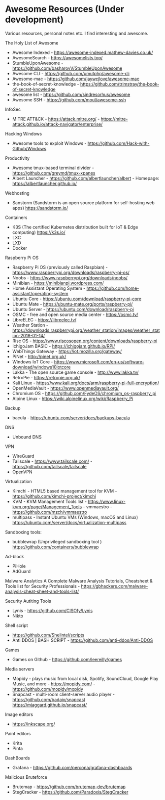 # Awesome Resources (Under development)

Various resources, personal notes etc. I find interesting and awesome.



The Holy List of Awesome
- Awesome Indexed - https://awesome-indexed.mathew-davies.co.uk/
- AwesomeSearch - https://awesomelists.top/
- StumbleUponAwesome - https://github.com/basharovV/StumbleUponAwesome
- Awesome CLI - https://github.com/umutphp/awesome-cli
- Awesome-mac - https://github.com/jaywcjlove/awesome-mac
- the-book-of-secret-knowledge - https://github.com/trimstray/the-book-of-secret-knowledge
- awesome list - https://github.com/sindresorhus/awesome
- Awesome SSH - https://github.com/moul/awesome-ssh

InfoSec
- MITRE ATT&CK - https://attack.mitre.org/
        - https://mitre-attack.github.io/attack-navigator/enterprise/

Hacking Windows
- Awesome tools to exploit Windows - https://github.com/Hack-with-Github/Windows

Productivity
- Awesome tmux-based terminal divider - https://github.com/greymd/tmux-xpanes
- Albert Launcher - https://github.com/albertlauncher/albert
                  - Homepage: https://albertlauncher.github.io/

Webhosting
- Sanstorm (Sandstorm is an open source platform for self-hosting web apps) https://sandstorm.io/

Containers
- K3S (The certified Kubernetes distribution built for IoT & Edge computing) https://k3s.io/
- LXC
- LXD
- Docker

Raspberry Pi OS
- Raspberry Pi OS (previously called Raspbian) - https://www.raspberrypi.org/downloads/raspberry-pi-os/
- Noobs - https://www.raspberrypi.org/downloads/noobs/
- Minibian - https://minibianpi.wordpress.com/
- Home Assistant Operating System - https://github.com/home-assistant/operating-system
- Ubuntu Core - https://ubuntu.com/download/raspberry-pi-core
- Ubuntu Mate - https://ubuntu-mate.org/ports/raspberry-pi/
- Ubuntu Server - https://ubuntu.com/download/raspberry-pi
- OSMC - free and open source media center - https://osmc.tv/
- LibreELEC - https://libreelec.tv/
- Weather Station - https://downloads.raspberrypi.org/weather_station/images/weather_station-2018-01-14/
- Risc OS - https://www.riscosopen.org/content/downloads/raspberry-pi
- IchigoJam BASIC - https://ichigojam.github.io/RPi/
- WebThings Gateway - https://iot.mozilla.org/gateway/
- PiNet - http://pinet.org.uk/
- Windows IoT Core - https://www.microsoft.com/en-us/software-download/windows10iotcore
- Lakka - The open source game console - http://www.lakka.tv/
- RetroPie - https://retropie.org.uk/
- Kali Linux - https://www.kali.org/docs/arm/raspberry-pi-full-encryption/
- OpenMediaVault - https://www.openmediavault.org/
- Chromium OS - https://github.com/FydeOS/chromium_os-raspberry_pi
- Alpine Linux - https://wiki.alpinelinux.org/wiki/Raspberry_Pi

Backup
- bacula - https://ubuntu.com/server/docs/backups-bacula

DNS
- Unbound DNS 

VPN
- WireGuard
- Tailscale - https://www.tailscale.com/
            - https://github.com/tailscale/tailscale
- OpenVPN

Virtualization
- Kimchi - HTML5 based management tool for KVM - https://github.com/kimchi-project/kimchi
- KVM
            - KVM Management Tools list - https://www.linux-kvm.org/page/Management_Tools
            - vmmaestro - https://github.com/mzch/vmmaestro
- multipass - Instant Ubuntu VMs (Windows, macOS and Linux) https://ubuntu.com/server/docs/virtualization-multipass

Sandboxing tools:
- bubblewrap (Unprivileged sandboxing tool ) https://github.com/containers/bubblewrap


Ad-block
- PiHole
- AdGuard

Malware Analytics
A Complete Malware Analysis Tutorials, Cheatsheet & Tools list for Security Professionals -  https://gbhackers.com/malware-analysis-cheat-sheet-and-tools-list/

Security Autiting Tools
- Lynis - https://github.com/CISOfy/Lynis
- Nikto

Shell script
- https://github.com/Shellntel/scripts
- Anti DDOS | BASH SCRIPT - https://github.com/anti-ddos/Anti-DDOS

Games
- Games on Github - https://github.com/leereilly/games

Media servers
- Mopidy - plays music from local disk, Spotify, SoundCloud, Google Play Music, and more - https://mopidy.com/
        - https://github.com/mopidy/mopidy
- Snapcast - multi-room client-server audio player - https://github.com/badaix/snapcast
        https://mjaggard.github.io/snapcast/

Image editors
- https://inkscape.org/

Paint editors
- Krita
- Pinta


DashBoards
- Grafana - https://github.com/percona/grafana-dashboards

Malicious
Bruteforce
- Brutemap - https://github.com/brutemap-dev/brutemap
- StegCracker - https://github.com/Paradoxis/StegCracker
